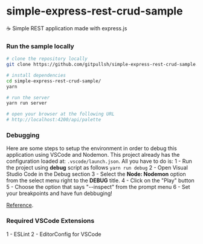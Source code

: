 # simple-express-rest-crud-sample
☕ Simple REST application made with express.js

### Run the sample locally
```bash
# clone the repository locally
git clone https://github.com/gitpullsh/simple-express-rest-crud-sample.git

# install dependencies
cd simple-express-rest-crud-sample/
yarn

# run the server
yarn run server

# open your browser at the following URL
# http://localhost:4200/api/palette
```

### Debugging
Here are some steps to setup the environment in order to debug this application using VSCode and Nodemon.
This project already has the configuration loaded at: `.vscode/launch.json`.
All you have to do is:
1 - Run the project using **debug** script as follows `yarn run debug`
2 - Open Visual Studio Code in the Debug section
3 - Select the **Node: Nodemon** option from the select menu right to the **DEBUG** title.
4 - Click on the "Play" button
5 - Choose the option that says "--inspect" from the prompt menu
6 - Set your breakpoints and have fun debbuging!

[Reference](https://github.com/Microsoft/vscode-recipes/tree/master/nodemon).


### Required VSCode Extensions
1 - ESLint
2 - EditorConfig for VSCode

